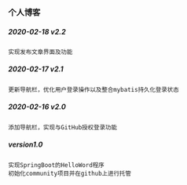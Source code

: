 ### 个人博客

##### 2020-02-18 v2.2
    实现发布文章界面及功能

##### 2020-02-17  v2.1
    更新导航栏，优化用户登录操作以及整合mybatis持久化登录状态
    
##### 2020-02-16 v2.0
    添加导航栏，实现与GitHub授权登录功能

##### version1.0
    实现SpringBoot的HelloWord程序
    初始化community项目并在github上进行托管
